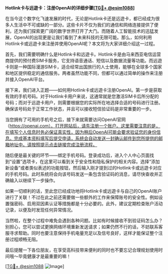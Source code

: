**Hotlink卡与远遊卡：注册OpenAI的详细步骤[[TG💪+ @esim1088](https://t.me/s/esim1088)]**

在当今这个数字化飞速发展的时代，无论是Hotlink卡还是远遊卡，都已经成为很多人生活中不可或缺的一部分。这些卡片不仅为我们的通信和网络连接提供了便利，还为我们探索更广阔的数字世界打开了大门。而随着人工智能技术的迅猛发展，OpenAI的出现更是让我们看到了未来科技的无限可能。那么，如何利用Hotlink卡或远遊卡来注册并使用OpenAI呢？本文将为大家详细介绍这一过程。

首先，我们需要明确什么是Hotlink卡和远遊卡。Hotlink卡是由马来西亚电信运营商提供的预付费SIM卡服务，它支持语音通话、短信以及数据流量等功能。而远遊卡则是一种国际漫游SIM卡，适合经常出国旅行的人士使用，能够在全球多个国家和地区提供稳定的通信服务。两者虽然功能不同，但都可以通过简单的操作来注册并接入OpenAI平台。

接下来，我们进入正题——如何用Hotlink卡或远遊卡注册OpenAI。第一步是获取有效的手机号码。对于Hotlink卡用户来说，这通常就是您激活SIM卡后所分配的号码；而对于远遊卡用户，则需要根据您的实际所在地选择合适的号码进行注册。确保该号码处于正常工作状态，并且可以接收短信验证码是非常重要的一步。

当您拥有了可用的手机号之后，接下来就需要访问OpenAI官网（https://openai.com）。打开网站后，请先注册一个账户。这里需要注意的是，在填写个人信息时务必保证真实性，因为稍后OpenAI可能会要求验证您的身份信息。完成基本资料填写后提交申请，系统会自动发送一封确认邮件到您所提供的邮箱地址中。请按照提示点击链接完成注册流程。

随后便是最关键的环节——绑定手机号码。登录成功后，进入个人中心页面找到“设置”选项卡，在这里可以看到关于安全性和隐私保护的相关内容。选择“添加新设备”或者类似表述的功能按钮，然后输入刚才提到过的Hotlink卡或远遊卡对应的手机号码。此时系统将会向该号码发送一条包含验证码的消息，请尽快查收并正确输入以继续下一步操作。

如果一切顺利的话，至此您已经成功地将Hotlink卡或远遊卡与自己的OpenAI账户进行了关联！不过在此之前还需要做一些额外的工作来保障账号的安全性。例如设置强密码、启用双因素认证等措施都是十分必要的。此外，建议定期检查账户活动记录，以便及时发现任何异常情况。

当然啦，在整个过程中难免会遇到各种问题。比如有时候接收不到验证码怎么办？别担心，您可以尝试更换网络环境重新发送请求；如果仍然不行的话，不妨联系客服寻求帮助。同时也要注意保持手机电量充足以及信号良好，这样才能保证整个注册过程顺畅无阻。

最后提醒一下各位朋友，在享受高科技带来便利的同时也不要忘记合理规划使用时间哦～毕竟健康才是最重要的嘛！

[[TG💪+ @esim1088](https://t.me/s/esim1088) ![Image](https://i.postimg.cc/4NQfJmqS/Snipaste-2025-05-13-00-14-12.png)]